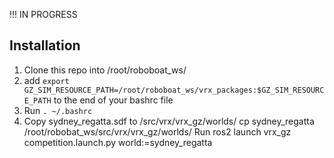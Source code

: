 !!! IN PROGRESS 

## Installation
1. Clone this repo into /root/roboboat_ws/
2. add `export GZ_SIM_RESOURCE_PATH=/root/roboboat_ws/vrx_packages:$GZ_SIM_RESOURCE_PATH` to the end of your bashrc file
3. Run `. ~/.bashrc`
4. Copy sydney_regatta.sdf to /src/vrx/vrx_gz/worlds/
cp sydney_regatta /root/robobat_ws/src/vrx/vrx_gz/worlds/
Run ros2 launch vrx_gz competition.launch.py world:=sydney_regatta
